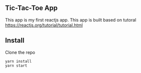 ## Tic-Tac-Toe App
This app is my first reactjs app. This app is built based on tutoral https://reactjs.org/tutorial/tutorial.html

## Install
Clone the repo
```
yarn install
yarn start
```
